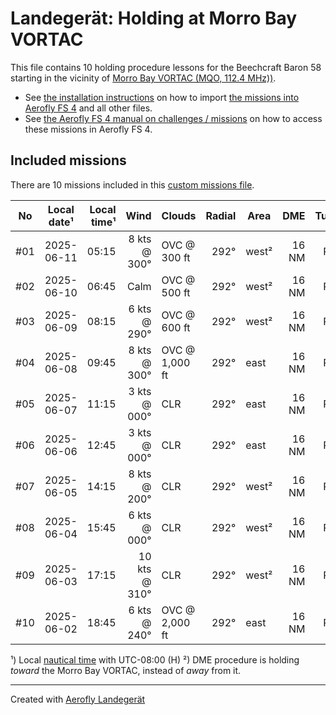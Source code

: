 # Landegerät: Holding at Morro Bay VORTAC

This file contains 10 holding procedure lessons for the Beechcraft Baron 58 starting in the vicinity of [Morro Bay VORTAC (MQO, 112.4 MHz))](https://skyvector.com/?ll=35.2523%2C-120.75965&chart=301&zoom=2).

- See [the installation instructions](https://fboes.github.io/aerofly-missions/docs/generic-installation.html) on how to import [the missions into Aerofly FS 4](missions/custom_missions_user.tmc) and all other files.
- See [the Aerofly FS 4 manual on challenges / missions](https://www.aerofly.com/tutorials/missions/) on how to access these missions in Aerofly FS 4.

## Included missions

There are 10 missions included in this [custom missions file](missions/custom_missions_user.tmc).

| No  | Local date¹ | Local time¹ |          Wind | Clouds         | Radial | Area  |   DME | Turn |  Altitude |
| :-: | ----------- | ----------: | ------------: | -------------- | -----: | ----- | ----: | :--: | --------: |
| #01 | 2025-06-11  |       05:15 |  8 kts @ 300° | OVC @ 300 ft   |   292° | west² | 16 NM |  R   | 11,600 ft |
| #02 | 2025-06-10  |       06:45 |          Calm | OVC @ 500 ft   |   292° | west² | 16 NM |  R   | 13,700 ft |
| #03 | 2025-06-09  |       08:15 |  6 kts @ 290° | OVC @ 600 ft   |   292° | west² | 16 NM |  R   | 12,400 ft |
| #04 | 2025-06-08  |       09:45 |  8 kts @ 300° | OVC @ 1,000 ft |   292° | east  | 16 NM |  R   |  9,700 ft |
| #05 | 2025-06-07  |       11:15 |  3 kts @ 000° | CLR            |   292° | east  | 16 NM |  R   |  9,000 ft |
| #06 | 2025-06-06  |       12:45 |  3 kts @ 000° | CLR            |   292° | east  | 16 NM |  R   | 11,300 ft |
| #07 | 2025-06-05  |       14:15 |  8 kts @ 200° | CLR            |   292° | west² | 16 NM |  R   | 14,600 ft |
| #08 | 2025-06-04  |       15:45 |  6 kts @ 000° | CLR            |   292° | west² | 16 NM |  R   |  8,500 ft |
| #09 | 2025-06-03  |       17:15 | 10 kts @ 310° | CLR            |   292° | west² | 16 NM |  R   | 14,000 ft |
| #10 | 2025-06-02  |       18:45 |  6 kts @ 240° | OVC @ 2,000 ft |   292° | east  | 16 NM |  R   | 12,000 ft |

¹) Local [nautical time](https://en.wikipedia.org/wiki/Nautical_time) with UTC-08:00 (H)
²) DME procedure is holding _toward_ the Morro Bay VORTAC, instead of _away_ from it.

---

Created with [Aerofly Landegerät](https://github.com/fboes/aerofly-patterns)
